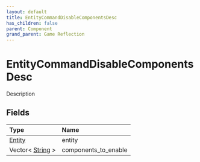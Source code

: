 ```yaml
---
layout: default
title: EntityCommandDisableComponentsDesc
has_children: false
parent: Component
grand_parent: Game Reflection
---
```

# EntityCommandDisableComponentsDesc
Description 

## Fields

| Type | Name |
|:-------------|:--------------|
| [Entity](/docs/game-reflection/classes/entity) | entity |
| Vector< [String](/docs/game-reflection/components/string) > | components_to_enable |

